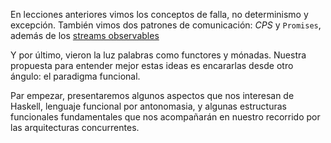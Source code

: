 En lecciones anteriores vimos los conceptos de falla, no determinismo y excepción. También vimos dos patrones de comunicación: _CPS_ y `Promises`, además de los [streams observables](https://medium.com/arquitecturas-concurrentes/arquitecturas-concurrentes-episodio-6-observables-403187293d2e)

Y por último, vieron la luz palabras como functores y mónadas. Nuestra propuesta para entender mejor estas ideas es encararlas desde otro ángulo: el paradigma funcional.

Par empezar, presentaremos algunos aspectos que nos interesan de Haskell, lenguaje funcional por antonomasia, y algunas estructuras funcionales fundamentales que nos acompañarán en nuestro recorrido por las arquitecturas concurrentes.